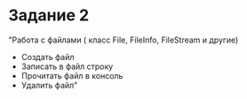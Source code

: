 # Задание 2
"Работа с файлами ( класс File, FileInfo, FileStream и другие)
- Создать файл
- Записать в файл строку
- Прочитать файл в консоль
- Удалить файл"
